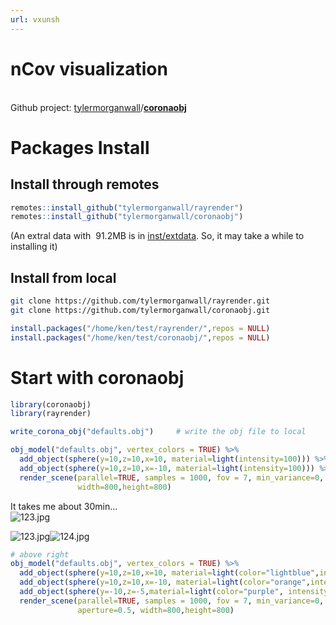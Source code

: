 ```yaml
---
url: vxunsh
---
```


# nCov visualization


<br />Github project: [tylermorganwall](https://github.com/tylermorganwall)/**[coronaobj](https://github.com/tylermorganwall/coronaobj)**<br />

<a name="2WjTv"></a>
# Packages Install
<a name="ZEugX"></a>
## Install through remotes
```r
remotes::install_github("tylermorganwall/rayrender")
remotes::install_github("tylermorganwall/coronaobj")
```
(An extral data with  91.2MB is in [inst/extdata](https://github.com/tylermorganwall/coronaobj/tree/master/inst/extdata). So, it may take a while to installing it)<br />

<a name="94An8"></a>
## Install from local
```bash
git clone https://github.com/tylermorganwall/rayrender.git
git clone https://github.com/tylermorganwall/coronaobj.git
```
```r
install.packages("/home/ken/test/rayrender/",repos = NULL)
install.packages("/home/ken/test/coronaobj/",repos = NULL)
```


<a name="oDJ9Y"></a>
# Start with coronaobj
```r
library(coronaobj)
library(rayrender)

write_corona_obj("defaults.obj")	 # write the obj file to local

obj_model("defaults.obj", vertex_colors = TRUE) %>%
  add_object(sphere(y=10,z=10,x=10, material=light(intensity=100))) %>%
  add_object(sphere(y=10,z=10,x=-10, material=light(intensity=100))) %>%
  render_scene(parallel=TRUE, samples = 1000, fov = 7, min_variance=0, focal_distance = 9.6,
               width=800,height=800)
```
It takes me about 30min...<br />![123.jpg](https://cdn.nlark.com/yuque/0/2020/jpeg/691897/1586932705100-52454ad9-bdec-498e-bb87-8bb61554de89.jpeg#align=left&display=inline&height=509&margin=%5Bobject%20Object%5D&name=123.jpg&originHeight=546&originWidth=800&size=50508&status=done&style=none&width=746)

![123.jpg](https://cdn.nlark.com/yuque/0/2020/jpeg/691897/1586932810859-46f7ae3b-37b7-4161-8373-c6c0a16d1c9e.jpeg#align=left&display=inline&height=331&margin=%5Bobject%20Object%5D&name=123.jpg&originHeight=378&originWidth=400&size=24253&status=done&style=none&width=350)![124.jpg](https://cdn.nlark.com/yuque/0/2020/jpeg/691897/1586932811370-89ee3eb1-4b6d-4555-ad3e-c92a49144ab3.jpeg#align=left&display=inline&height=331&margin=%5Bobject%20Object%5D&name=124.jpg&originHeight=372&originWidth=400&size=19672&status=done&style=none&width=356)
```r
# above right
obj_model("defaults.obj", vertex_colors = TRUE) %>%
  add_object(sphere(y=10,z=10,x=10, material=light(color="lightblue",intensity=160))) %>%
  add_object(sphere(y=10,z=10,x=-10, material=light(color="orange",intensity=160))) %>%
  add_object(sphere(y=-10,z=-5,material=light(color="purple", intensity = 160))) %>%
  render_scene(parallel=TRUE, samples = 1000, fov = 7, min_variance=0, focal_distance = 9.6,
               aperture=0.5, width=800,height=800)
```
